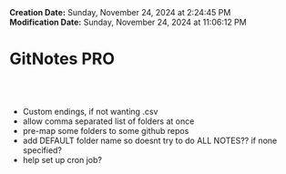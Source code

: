 <div><b>Creation Date:</b> Sunday, November 24, 2024 at 2:24:45 PM<br></div>
<div><b>Modification Date:</b> Sunday, November 24, 2024 at 11:06:12 PM<br></div>
<div><h1>GitNotes PRO</h1></div>
<div><br></div>
<div><br></div>
<ul>
<li>Custom endings, if not wanting .csv</li>
<li>allow comma separated list of folders at once</li>
<li>pre-map some folders to some github repos</li>
<li>add DEFAULT folder name so doesnt try to do ALL NOTES?? if none specified?</li>
<li>help set up cron job?</li>
</ul>

